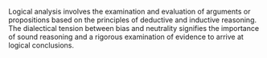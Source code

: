 
Logical analysis involves the examination and evaluation of arguments or propositions based on the principles of deductive and inductive reasoning. The dialectical tension between bias and neutrality signifies the importance of sound reasoning and a rigorous examination of evidence to arrive at logical conclusions.


